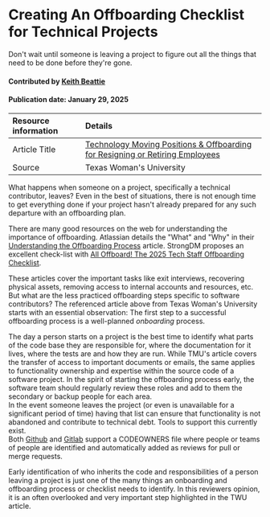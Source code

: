# Creating An Offboarding Checklist for Technical Projects
<!--deck text start-->
Don't wait until someone is leaving a project to figure out all the things that need to be done before they're gone.
<!--deck text end-->

#### Contributed by [Keith Beattie](https://github.com/ksbeattie "Keith Beattie")
#### Publication date: January 29, 2025

Resource information | Details 
:--- | :--- 
Article Title | [Technology Moving Positions & Offboarding for Resigning or Retiring Employees](https://servicecenter.twu.edu/TDClient/1956/Portal/KB/ArticleDet?ID=128448)
Source | Texas Woman's University

What happens when someone on a project, specifically a technical contributor, leaves?
Even in the best of situations, there is not enough time to get everything done if your project
hasn't already prepared for any such departure with an offboarding plan.

There are many good resources on the web for understanding the importance of offboarding.  Atlassian
details the "What" and "Why" in their [Understanding the Offboarding
Process](https://www.atlassian.com/itsm/esm/offboarding) article.  StrongDM proposes an excellent
check-list with [All Offboard! The 2025 Tech Staff Offboarding
Checklist](https://www.strongdm.com/blog/technical-staff-offboarding-checklist).

These articles cover the important tasks like exit interviews, recovering physical assets, removing
access to internal accounts and resources, etc.  
But what are the less practiced offboarding steps specific to software contributors?
The referenced article above from Texas Woman's University starts with an essential observation: The first step to a successful offboarding process is a well-planned _onboarding_ process.

The day a person starts on a project is the best time to identify what parts of the code base they
are responsible for, where the documentation for it lives, where the tests are and how they are run.
While TMU's article covers the transfer of access to important documents or emails, the same applies
to functionality ownership and expertise within the source code of a software project.
In the spirit of starting the offboarding process early, the software team should regularly review these
roles and add to them the secondary or backup people for each area.  
In the event someone leaves the project (or even is unavailable for a significant period of time) having that list can ensure that
functionality is not abandoned and contribute to technical debt.  Tools to support this currently
exist.  
Both
[Github](https://docs.github.com/en/repositories/managing-your-repositorys-settings-and-features/customizing-your-repository/about-code-owners)
and [Gitlab](https://docs.gitlab.com/ee/user/project/codeowners/) support a CODEOWNERS file where
people or teams of people are identified and automatically added as reviews for pull or merge
requests.

Early identification of who inherits the code and responsibilities of a person leaving a project is
just one of the many things an onboarding and offboarding process or checklist needs to identify.
In this reviewers opinion, it is an often overlooked and very important step highlighted in the
TWU article.

<!---
Publish: no
Topics: software process improvement, strategies for more effective teams
Pinned: no
RSS update: 2025-01-29
--->

